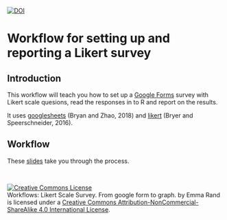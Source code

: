 [![DOI](https://zenodo.org/badge/DOI/10.5281/zenodo.3359890.svg)](https://doi.org/10.5281/zenodo.3359890)
# Workflow for setting up and reporting a Likert survey

## Introduction


This workflow will teach you how to set up a [Google Forms](https://docs.google.com/forms/u/0/?tgif=d) survey with Likert scale quesions, read the responses in to R and report on the results.

It uses [googlesheets](https://cran.r-project.org/web/packages/googlesheets/googlesheets.pdf) (Bryan and Zhao, 2018) and  [likert](https://cran.r-project.org/web/packages/likert/likert.pdf) (Bryer and Speerschneider, 2016).

## Workflow
These [slides](https://3mmarand.github.io/likert-workflow/#1) take you through the process.


<br>

<a rel="license" href="http://creativecommons.org/licenses/by-nc-sa/4.0/"><img alt="Creative Commons License" style="border-width:0" src="https://i.creativecommons.org/l/by-nc-sa/4.0/88x31.png" /></a><br /><span xmlns:dct="http://purl.org/dc/terms/" property="dct:title">Workflows: Likert Scale Survey. From google form to graph.</span> by <span xmlns:cc="http://creativecommons.org/ns#" property="cc:attributionName">Emma Rand</span> is licensed under a <a rel="license" href="http://creativecommons.org/licenses/by-nc-sa/4.0/">Creative Commons Attribution-NonCommercial-ShareAlike 4.0 International License</a>.
